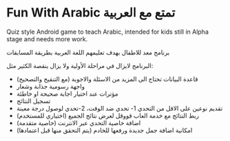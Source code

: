 # Fun With Arabic تمتع مع العربية
Quiz style Android game to teach Arabic, intended for kids
still in Alpha stage and needs more work.

برنامج معد للاطفال بهدف تعليمهم اللغة العربية بطريقة المسابقات



البرنامج لايزال في مراحلة الأولية ولا يزال ينقصة الكثير مثل:
- قاعدة البيانات تحتاج الى المزيد من الاسئلة والاجوبة (مع التنقيح والتصحيح)
- واجهة رسومية جذابة وشعار
- مؤترات عند اختيار اجابة صحيحة او خاطئة
- تسجيل النتائج
- تقديم نوعين على الاقل من التحدي 1- تحدي ضد الوقت، 2-تحدي لوصول درجة معينة
- ربط النتائج مع خدمة العاب قووقل لعرض نتائج الجميع (اختياري للمستخدم)
- اضافة خاصية التحدي عبر الانترنت (خاصية متقدمة)
- امكانية اضافة جمل جديدة ورفعها للخادم (يتم التحقق منها قبل اعتمادها)
